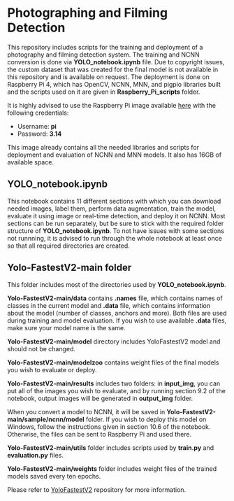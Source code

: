 # Photographing and Filming Detection

This repository includes scripts for the training and deployment of a photography and filming detection system. The training and NCNN conversion is done via **YOLO_notebook.ipynb** file. Due to copyright issues, the custom dataset that was created for the final model is not available in this repository and is available on request. The deployment is done on Raspberry Pi 4, which has OpenCV, NCNN, MNN, and pigpio libraries built and the scripts used on it are given in **Raspberry_Pi_scripts** folder. 

It is highly advised to use the Raspberry Pi image available [here](https://drive.google.com/file/d/1YTJM-GwtlU87NoIdmZxIRFkDgh-7eCbv/view?usp=sharing) with the following credentials:
- Username: **pi**
- Password: **3.14**

This image already contains all the needed libraries and scripts for deployment and evaluation of NCNN and MNN models. It also has 16GB of available space.

## YOLO_notebook.ipynb
This notebook contains 11 different sections with which you can download needed images, label them, perform data augmentation, train the model, evaluate it using image or real-time detection, and deploy it on NCNN. Most sections can be run separately, but be sure to stick with the required folder structure of **YOLO_notebook.ipynb**. To not have issues with some sections not runnning, it is advised to run through the whole notebook at least once so that all required directories are created.

## Yolo-FastestV2-main folder
This folder includes most of the directories used by **YOLO_notebook.ipynb**. 

**Yolo-FastestV2-main/data** contains **.names** file, which contains names of classes in the current model and **.data** file, which contains information about the model (number of classes, anchors and more). Both files are used during training and model evaluation. If you wish to use available **.data** files, make sure your model name is the same. 

**Yolo-FastestV2-main/model** directory includes YoloFastestV2 model and should not be changed. 

**Yolo-FastestV2-main/modelzoo** contains weight files of the final models you wish to evaluate or deploy. 

**Yolo-FastestV2-main/results** includes two folders: in **input_img**, you can put all of the images you wish to evaluate, and by running section 9.2 of the notebook, output images will be generated in **output_img** folder.

When you convert a model to NCNN, it will be saved in **Yolo-FastestV2-main/sample/ncnn/model** folder. If you wish to deploy this model on Windows, follow the instructions given in section 10.6 of the notebook. Otherwise, the files can be sent to Raspberry Pi and used there.

**Yolo-FastestV2-main/utils** folder includes scripts used by **train.py** and **evaluation.py** files.

**Yolo-FastestV2-main/weights** folder includes weight files of the trained models saved every ten epochs.

Please refer to [YoloFastestV2](https://github.com/dog-qiuqiu/Yolo-FastestV2) repository for more information.


